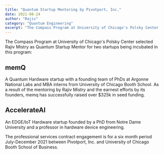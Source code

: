 ```yaml
---
title: "Quantum Startup Mentoring by Pivotport, Inc."
date: 2021-08-24
author: "Rajiv"
category: "Quantum Engineering"
excerpt: "The Compass Program at University of Chicago's Polsky Center selected Rajiv Mistry as Quantum Startup Mentor for two startups being incubated in this program."
---
```


The Compass Program at University of Chicago's Polsky Center selected Rajiv Mistry as Quantum Startup Mentor for two startups being incubated in this program:

## memQ

A Quantum Hardware startup with a founding team of PhDs at Argonne National Labs and MBA interns from University of Chicago Booth School. As a result of the mentoring by Rajiv Mistry and the earnest efforts by its founders, memq has successfully raised over $325k in seed funding.

## AccelerateAI

An EDGE/IoT Hardware startup founded by a PhD from Notre Dame University and a professor in hardware device engineering.

The professional services contract engagement is for a six month period July-December 2021 between Pivotport, Inc. and University of Chicago Booth School of Business.
